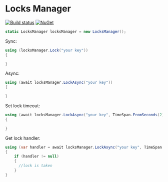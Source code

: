 # Locks Manager
[![Build status](https://ci.appveyor.com/api/projects/status/47cyyra364lklsyk/branch/master?svg=true)](https://ci.appveyor.com/project/AhmadRajabi/locksmanager/branch/master)
[![NuGet](https://img.shields.io/nuget/vpre/mediatr.svg)](https://www.nuget.org/packages/LocksManager)


```c#
static LocksManager locksManager = new LocksManager();
```
Sync:
```c#
using (locksManager.Lock("your key"))
{

}
```

Async:
```c#
using (await locksManager.LockAsync("your key"))
{

}
```
Set lock timeout:
```c#
using (await locksManager.LockAsync("your key", TimeSpan.FromSeconds(2)))
{

}
```
Get lock handler:
```c#
using (var handler = await locksManager.LockAsync("your key", TimeSpan.FromSeconds(2)))
{
    if (handler != null)
    {
      //lock is taken
    }
}
```
